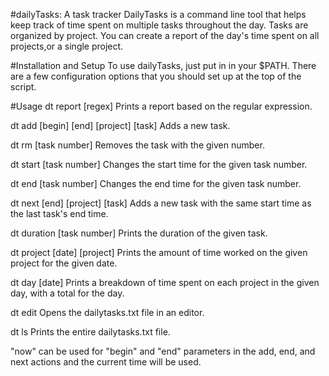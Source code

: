 #dailyTasks: A task tracker
DailyTasks is a command line tool that helps keep track of time spent on multiple tasks throughout the day. Tasks are organized by project. You can create a report of the day's time spent on all projects,or a single project.

#Installation and Setup
To use dailyTasks, just put in in your $PATH. There are a few configuration options that you should set up at the top of the script.

#Usage
dt report [regex]    Prints a report based on the regular expression.

dt add [begin] [end] [project] [task]    Adds a new task.

dt rm [task number]    Removes the task with the given number.

dt start [task number]    Changes the start time for the given task number.

dt end [task number]    Changes the end time for the given task number.

dt next [end] [project] [task]    Adds a new task with the same start time as the last task's end time.

dt duration [task number]    Prints the duration of the given task.

dt project [date] [project]    Prints the amount of time worked on the given project for the given date.

dt day [date]    Prints a breakdown of time spent on each project in the given day, with a total for the day.

dt edit    Opens the dailytasks.txt file in an editor.

dt ls    Prints the entire dailytasks.txt file.

"now" can be used for "begin" and "end" parameters in the add, end, and next actions and the current time will be used.
